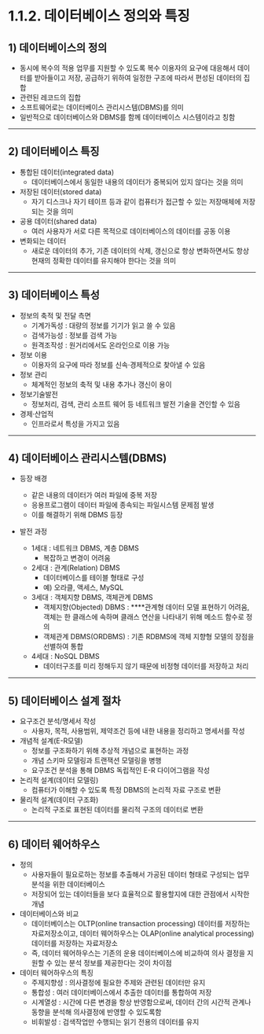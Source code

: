 # 1.1.2. 데이터베이스 정의와 특징

## 1) 데이터베이스의 정의

- 동시에 복수의 적용 업무를 지원할 수 있도록 복수 이용자의 요구에 대응해서 데이터를 받아들이고 저장, 공급하기 위하여 일정한 구조에 따라서 편성된 데이터의 집합
- 관련된 레코드의 집합
- 소프트웨어로는 데이터베이스 관리시스템(DBMS)를 의미
- 일반적으로 데이터베이스와 DBMS를 함께 데이터베이스 시스템이라고 칭함

---

## 2) 데이터베이스 특징

- 통합된 데이터(integrated data)
    - 데이터베이스에서 동일한 내용의 데이터가 중복되어 있지 않다는 것을 의미
- 저장된 데이터(stored data)
    - 자기 디스크나 자기 테이프 등과 같이 컴퓨터가 접근할 수 있는 저장매체에 저장되는 것을 의미
- 공용 데이터(shared data)
    - 여러 사용자가 서로 다른 목적으로 데이터베이스의 데이터를 공동 이용
- 변화되는 데이터
    - 새로운 데이터의 추가, 기존 데이터의 삭제, 갱신으로 항상 변화하면서도 항상 현재의 정확한 데이터를 유지해야 한다는 것을 의미

---

## 3) 데이터베이스 특성

- 정보의 축적 및 전달 측면
    - 기계가독성 : 대량의 정보를 기기가 읽고 쓸 수 있음
    - 검색가능성 : 정보를 검색 가능
    - 원격조작성 : 원거리에서도 온라인으로 이용 가능
- 정보 이용
    - 이용자의 요구에 따라 정보를 신속·경제적으로 찾아낼 수 있음
- 정보 관리
    - 체계적인 정보의 축적 및 내용 추가나 갱신이 용이
- 정보기술발전
    - 정보처리, 검색, 관리 소프트 웨어 등 네트워크 발전 기술을 견인할 수 있음
- 경제·산업적
    - 인프라로서 특성을 가지고 있음

---

## 4) 데이터베이스 관리시스템(DBMS)

- 등장 배경
    - 같은 내용의 데이터가 여러 파일에 중복 저장
    - 응용프로그램이 데이터 파일에 종속되는 파일시스템 문제점 발생
    - 이를 해결하기 위해 DBMS 등장

- 발전 과정
    - 1세대 : 네트워크 DBMS, 계층 DBMS
        - 복잡하고 변경이 어려움
    - 2세대 : 관계(Relation) DBMS
        - 데이터베이스를 테이블 형태로 구성
        - 예) 오라클, 액세스, MySQL
    - 3세대 : 객체지향 DBMS, 객체관계 DBMS
        - 객체지향(Objected) DBMS : ****관계형 데이터 모델 표현하기 어려움, 객체는 한 클래스에 속하며 클래스 연산을 나타내기 위해 메소드 함수로 정의
        - 객체관계 DBMS(ORDBMS) : 기존 RDBMS에 객체 지향형 모델의 장점을 선별하여 통합
    - 4세대 : NoSQL DBMS
        - 데이터구조를 미리 정해두지 않기 때문에 비정형 데이터를 저장하고 처리

---

## 5) 데이터베이스 설계 절차

- 요구조건 분석/명세서 작성
    - 사용자, 목적, 사용범위, 제약조건 등에 내한 내용을 정리하고 명세서를 작성
- 개념적 설계(E-R모델)
    - 정보를 구조화하기 위해 추상적 개념으로 표현하는 과정
    - 개념 스키마 모델링과 트랜잭션 모델링을 병행
    - 요구조건 분석을 통해 DBMS 독립적인 E-R 다이어그램을 작성
- 논리적 설계(데이터 모델링)
    - 컴퓨터가 이해할 수 있도록 특정 DBMS의 논리적 자료 구조로 변환
- 물리적 설계(데이터 구조화)
    - 논리적 구조로 표현된 데이터를 물리적 구조의 데이터로 변환

---

## 6) 데이터 웨어하우스

- 정의
    - 사용자들이 필요로하는 정보를 추출해서 가공된 데이터 형태로 구성되는 업무 분석을 위한 데이터베이스
    - 저장되어 있는 데이터들을 보다 효율적으로 활용할지에 대한 관점에서 시작한 개념
- 데이터베이스와 비교
    - 데이터베이스는 OLTP(online transaction processing) 데이터를 저장하는 자료저장소이고, 데이터 웨어하우스는 OLAP(online analytical processing) 데이터를 저장하는 자료저장소
    - 즉, 데이터 웨어하우스는 기존의 운용 데이터베이스에 비교하여 의사 결정을 지원할 수 있는 분석 정보를 제공한다는 것이 차이점
- 데이터 웨어하우스의 특징
    - 주제지향성 : 의사결정에 필요한 주제와 관련된 데이터만 유지
    - 통합성 : 여러 데이터베이스에서 추출한 데이터를 통합하여 저장
    - 시계열성 : 시간에 다른 변경을 항상 반영함으로써, 데이터 간의 시간적 관계나 동향을 분석해 의사결정에 반영할 수 있도록함
    - 비휘발성 : 검색작업만 수행되는 읽기 전용의 데이터를 유지